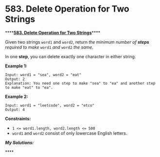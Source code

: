# 583. Delete Operation for Two Strings

\*\*\*\*[**583. Delete Operation for Two Strings**](https://leetcode.com/problems/delete-operation-for-two-strings/)\*\*\*\*

Given two strings `word1` and `word2`, return _the minimum number of **steps** required to make_ `word1` _and_ `word2` _the same_.

In one **step**, you can delete exactly one character in either string.

**Example 1:**

```text
Input: word1 = "sea", word2 = "eat"
Output: 2
Explanation: You need one step to make "sea" to "ea" and another step to make "eat" to "ea".
```

**Example 2:**

```text
Input: word1 = "leetcode", word2 = "etco"
Output: 4
```

**Constraints:**

* `1 <= word1.length, word2.length <= 500`
* `word1` and `word2` consist of only lowercase English letters.

_**My Solutions:**_

\*\*\*\*

